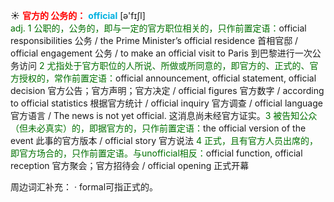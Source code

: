 ☀ <font color="red">**官方的 公务的：**</font>
<font color="sky blue">**official**</font> [ə'fɪʃl]  
<font color="rgb(227, 108, 9)">adj. 1 公职的，公务的，即与一定的官方职位相关的，只作前置定语：</font>official responsibilities 公务 / the Prime Minister’s official residence 首相官邸 / official engagement 公务 / to make an official visit to Paris 到巴黎进行一次公务访问 <font color="rgb(227, 108, 9)">2 尤指处于官方职位的人所说、所做或所同意的，即官方的、正式的、官方授权的，常作前置定语：</font>official announcement, official statement, official decision 官方公告；官方声明；官方决定 / official figures 官方数字 / according to official statistics 根据官方统计 / official inquiry 官方调查 / official language 官方语言 / The news is not yet official. 这消息尚未经官方证实。<font color="rgb(227, 108, 9)">3 被告知公众（但未必真实）的，即据官方的，只作前置定语：</font>the official version of the event 此事的官方版本 / official story 官方说法 <font color="rgb(227, 108, 9)">4 正式，且有官方人员出席的，即官方场合的，只作前置定语。与unofficial相反：</font>official function, official reception 官方聚会；官方招待会 / official opening 正式开幕

周边词汇补充：
· formal可指正式的。


